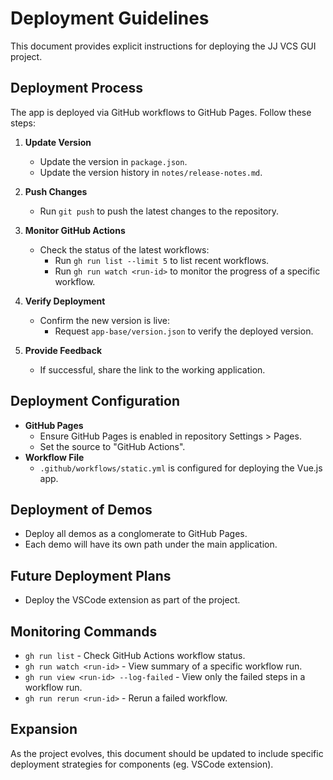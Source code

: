 # Deployment Guidelines

This document provides explicit instructions for deploying the JJ VCS GUI project.

## Deployment Process
The app is deployed via GitHub workflows to GitHub Pages. Follow these steps:

1. **Update Version**
   - Update the version in `package.json`.
   - Update the version history in `notes/release-notes.md`.

2. **Push Changes**
   - Run `git push` to push the latest changes to the repository.

3. **Monitor GitHub Actions**
   - Check the status of the latest workflows:
     - Run `gh run list --limit 5` to list recent workflows.
     - Run `gh run watch <run-id>` to monitor the progress of a specific workflow.

4. **Verify Deployment**
   - Confirm the new version is live:
     - Request `app-base/version.json` to verify the deployed version.

5. **Provide Feedback**
   - If successful, share the link to the working application.

## Deployment Configuration
- **GitHub Pages**
  - Ensure GitHub Pages is enabled in repository Settings > Pages.
  - Set the source to "GitHub Actions".
- **Workflow File**
  - `.github/workflows/static.yml` is configured for deploying the Vue.js app.

## Deployment of Demos
- Deploy all demos as a conglomerate to GitHub Pages.
- Each demo will have its own path under the main application.

## Future Deployment Plans
- Deploy the VSCode extension as part of the project.

## Monitoring Commands
- `gh run list` - Check GitHub Actions workflow status.
- `gh run watch <run-id>` - View summary of a specific workflow run.
- `gh run view <run-id> --log-failed` - View only the failed steps in a workflow run.
- `gh run rerun <run-id>` - Rerun a failed workflow.

## Expansion
As the project evolves, this document should be updated to include specific deployment strategies for components (eg. VSCode extension).
